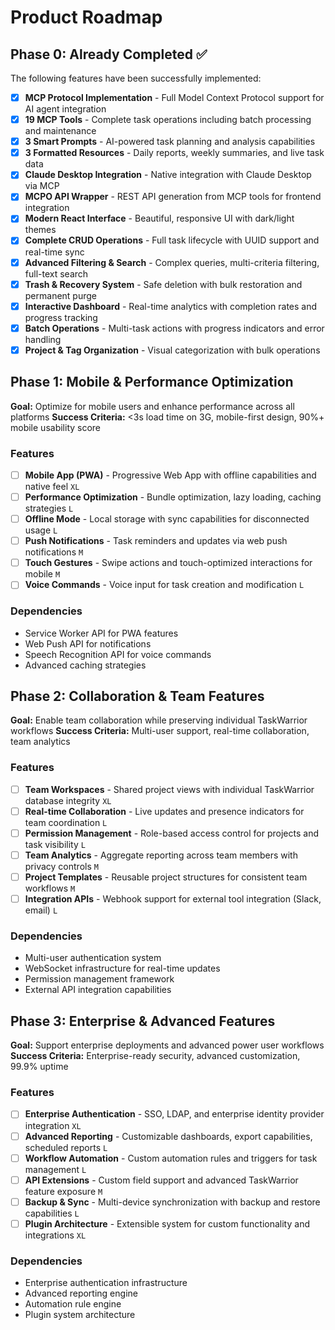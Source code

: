# Product Roadmap

## Phase 0: Already Completed ✅

The following features have been successfully implemented:

- [x] **MCP Protocol Implementation** - Full Model Context Protocol support for AI agent integration
- [x] **19 MCP Tools** - Complete task operations including batch processing and maintenance
- [x] **3 Smart Prompts** - AI-powered task planning and analysis capabilities
- [x] **3 Formatted Resources** - Daily reports, weekly summaries, and live task data
- [x] **Claude Desktop Integration** - Native integration with Claude Desktop via MCP
- [x] **MCPO API Wrapper** - REST API generation from MCP tools for frontend integration
- [x] **Modern React Interface** - Beautiful, responsive UI with dark/light themes
- [x] **Complete CRUD Operations** - Full task lifecycle with UUID support and real-time sync
- [x] **Advanced Filtering & Search** - Complex queries, multi-criteria filtering, full-text search
- [x] **Trash & Recovery System** - Safe deletion with bulk restoration and permanent purge
- [x] **Interactive Dashboard** - Real-time analytics with completion rates and progress tracking
- [x] **Batch Operations** - Multi-task actions with progress indicators and error handling
- [x] **Project & Tag Organization** - Visual categorization with bulk operations

## Phase 1: Mobile & Performance Optimization

**Goal:** Optimize for mobile users and enhance performance across all platforms
**Success Criteria:** <3s load time on 3G, mobile-first design, 90%+ mobile usability score

### Features

- [ ] **Mobile App (PWA)** - Progressive Web App with offline capabilities and native feel `XL`
- [ ] **Performance Optimization** - Bundle optimization, lazy loading, caching strategies `L`
- [ ] **Offline Mode** - Local storage with sync capabilities for disconnected usage `L`
- [ ] **Push Notifications** - Task reminders and updates via web push notifications `M`
- [ ] **Touch Gestures** - Swipe actions and touch-optimized interactions for mobile `M`
- [ ] **Voice Commands** - Voice input for task creation and modification `L`

### Dependencies

- Service Worker API for PWA features
- Web Push API for notifications
- Speech Recognition API for voice commands
- Advanced caching strategies

## Phase 2: Collaboration & Team Features

**Goal:** Enable team collaboration while preserving individual TaskWarrior workflows
**Success Criteria:** Multi-user support, real-time collaboration, team analytics

### Features

- [ ] **Team Workspaces** - Shared project views with individual TaskWarrior database integrity `XL`
- [ ] **Real-time Collaboration** - Live updates and presence indicators for team coordination `L`
- [ ] **Permission Management** - Role-based access control for projects and task visibility `L`
- [ ] **Team Analytics** - Aggregate reporting across team members with privacy controls `M`
- [ ] **Project Templates** - Reusable project structures for consistent team workflows `M`
- [ ] **Integration APIs** - Webhook support for external tool integration (Slack, email) `L`

### Dependencies

- Multi-user authentication system
- WebSocket infrastructure for real-time updates
- Permission management framework
- External API integration capabilities

## Phase 3: Enterprise & Advanced Features

**Goal:** Support enterprise deployments and advanced power user workflows
**Success Criteria:** Enterprise-ready security, advanced customization, 99.9% uptime

### Features

- [ ] **Enterprise Authentication** - SSO, LDAP, and enterprise identity provider integration `XL`
- [ ] **Advanced Reporting** - Customizable dashboards, export capabilities, scheduled reports `L`
- [ ] **Workflow Automation** - Custom automation rules and triggers for task management `L`
- [ ] **API Extensions** - Custom field support and advanced TaskWarrior feature exposure `M`
- [ ] **Backup & Sync** - Multi-device synchronization with backup and restore capabilities `L`
- [ ] **Plugin Architecture** - Extensible system for custom functionality and integrations `XL`

### Dependencies

- Enterprise authentication infrastructure
- Advanced reporting engine
- Automation rule engine
- Plugin system architecture